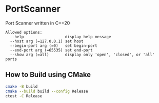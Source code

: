 # PortScanner

Port Scanner written in C++20

```
Allowed options:
  --help                  display help message
  --host arg (=127.0.0.1) set host
  --begin-port arg (=0)   set begin-port
  --end-port arg (=65535) set end-port
  --show arg (=all)       display only 'open', 'closed', or 'all' ports
```

## How to Build using CMake

```bash
cmake -B build
cmake --build build --config Release
ctest -C Release
```